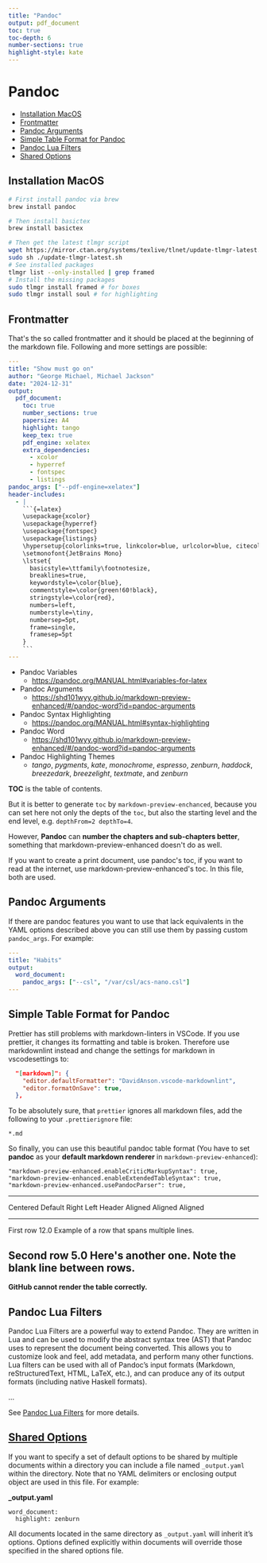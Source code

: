 ```yaml
---
title: "Pandoc"
output: pdf_document
toc: true
toc-depth: 6
number-sections: true
highlight-style: kate
---
```


# Pandoc

<!-- @import "[TOC]" {cmd="toc" depthFrom=2 depthTo=6 orderedList=false} -->

<!-- code_chunk_output -->

- [Installation MacOS](#installation-macos)
- [Frontmatter](#frontmatter)
- [Pandoc Arguments](#pandoc-arguments)
- [Simple Table Format for Pandoc](#simple-table-format-for-pandoc)
- [Pandoc Lua Filters](#pandoc-lua-filters)
- [Shared Options](#shared-optionshttpsshd101wyygithubiomarkdown-preview-enhancedpandoc-wordidshared-options)

<!-- /code_chunk_output -->

## Installation MacOS

```bash
# First install pandoc via brew
brew install pandoc

# Then install basictex
brew install basictex

# Then get the latest tlmgr script
wget https://mirror.ctan.org/systems/texlive/tlnet/update-tlmgr-latest.sh
sudo sh ./update-tlmgr-latest.sh
# See installed packages
tlmgr list --only-installed | grep framed
# Install the missing packages
sudo tlmgr install framed # for boxes
sudo tlmgr install soul # for highlighting
```

## Frontmatter

That's the so called frontmatter and it should be placed at the beginning of the markdown file. Following and more settings are possible:

```yaml
---
title: "Show must go on"
author: "George Michael, Michael Jackson"
date: "2024-12-31"
output:
  pdf_document:
    toc: true
    number_sections: true
    papersize: A4
    highlight: tango
    keep_tex: true
    pdf_engine: xelatex
    extra_dependencies:
      - xcolor
      - hyperref
      - fontspec
      - listings
pandoc_args: ["--pdf-engine=xelatex"]
header-includes:
  - |
    ```{=latex}
    \usepackage{xcolor}
    \usepackage{hyperref}
    \usepackage{fontspec}
    \usepackage{listings}
    \hypersetup{colorlinks=true, linkcolor=blue, urlcolor=blue, citecolor=blue}
    \setmonofont{JetBrains Mono}
    \lstset{
      basicstyle=\ttfamily\footnotesize,
      breaklines=true,
      keywordstyle=\color{blue},
      commentstyle=\color{green!60!black},
      stringstyle=\color{red},
      numbers=left,
      numberstyle=\tiny,
      numbersep=5pt,
      frame=single,
      framesep=5pt
    }
    ```
---
```

- Pandoc Variables
  - <https://pandoc.org/MANUAL.html#variables-for-latex>
- Pandoc Arguments
  - <https://shd101wyy.github.io/markdown-preview-enhanced/#/pandoc-word?id=pandoc-arguments>
- Pandoc Syntax Highlighting
  - <https://pandoc.org/MANUAL.html#syntax-highlighting>
- Pandoc Word
  - <https://shd101wyy.github.io/markdown-preview-enhanced/#/pandoc-word?id=pandoc-arguments>
- Pandoc Highlighting Themes
  - *tango*, *pygments*, *kate*, *monochrome*, *espresso*, *zenburn*, *haddock*, *breezedark*, *breezelight*, *textmate*, and *zenburn*

**TOC** is the table of contents.

But it is better to generate `toc` by `markdown-preview-enchanced`, because you can set here not only the depts of the `toc`, but also the starting level and the end level, e.g. `depthFrom=2 depthTo=4`.

However, **Pandoc** can **number the chapters and sub-chapters better**, something that markdown-preview-enhanced doesn't do as well.

If you want to create a print document, use pandoc's toc, if you want to read at the internet, use markdown-preview-enhanced's toc. In this file, both are used.

## Pandoc Arguments

If there are pandoc features you want to use that lack equivalents in the YAML options described above you can still use them by passing custom `pandoc_args`. For example:

```yaml
---
title: "Habits"
output:
  word_document:
    pandoc_args: ["--csl", "/var/csl/acs-nano.csl"]
---
```

## Simple Table Format for Pandoc

Prettier has still problems with markdown-linters in VSCode. If you use prettier, it changes its formatting and table is broken. Therefore use markdownlint instead and change the settings for markdown in vscodesettings to:

```json
  "[markdown]": {
    "editor.defaultFormatter": "DavidAnson.vscode-markdownlint",
    "editor.formatOnSave": true,
  },
```

To be absolutely sure, that `prettier` ignores all markdown files, add the following to your `.prettierignore` file:

```shell
*.md
```

So finally, you can use this beautiful pandoc table format (You have to set **pandoc** as your **default markdown renderer** in `markdown-preview-enhanced`):

```shell
"markdown-preview-enhanced.enableCriticMarkupSyntax": true,
"markdown-preview-enhanced.enableExtendedTableSyntax": true,
"markdown-preview-enhanced.usePandocParser": true,
```

-------------------------------------------------------------
 Centered   Default           Right Left
  Header    Aligned         Aligned Aligned
----------- ------- --------------- -------------------------
   First    row                12.0 Example of a row that
                                    spans multiple lines.

  Second    row                 5.0 Here's another one. Note
                                    the blank line between
                                    rows.
-------------------------------------------------------------

**GitHub cannot render the table correctly.**

## Pandoc Lua Filters

Pandoc Lua Filters are a powerful way to extend Pandoc. They are written in Lua and can be used to modify the abstract syntax tree (AST) that Pandoc uses to represent the document being converted. This allows you to customize look and feel, add metadata, and perform many other functions. Lua filters can be used with all of Pandoc’s input formats (Markdown, reStructuredText, HTML, LaTeX, etc.), and can produce any of its output formats (including native Haskell formats).

...

See [Pandoc Lua Filters](https://pandoc.org/lua-filters.html) for more details.

## [Shared Options](https://shd101wyy.github.io/markdown-preview-enhanced/#/pandoc-word?id=shared-options)

If you want to specify a set of default options to be shared by multiple documents within a directory you can include a file named `_output.yaml` within the directory. Note that no YAML delimiters or enclosing output object are used in this file. For example:

**\_output.yaml**

```
word_document:
  highlight: zenburn
```

All documents located in the same directory as `_output.yaml` will inherit it’s options. Options defined explicitly within documents will override those specified in the shared options file.

